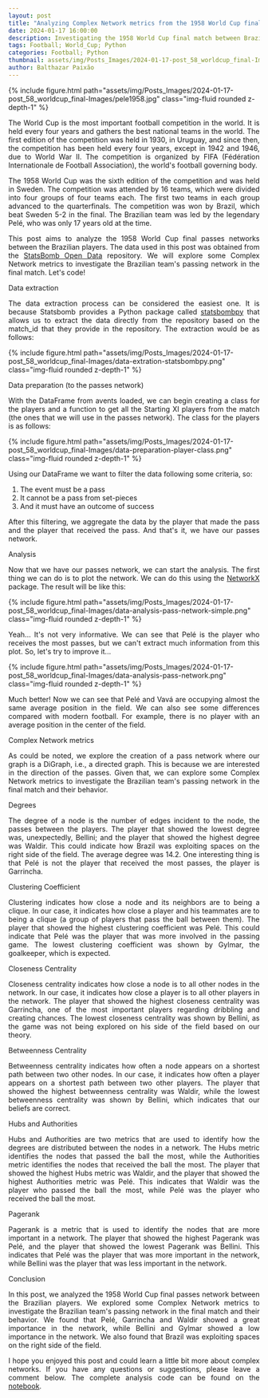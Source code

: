 ```yaml
---
layout: post
title: "Analyzing Complex Network metrics from the 1958 World Cup final"
date: 2024-01-17 16:00:00
description: Investigating the 1958 World Cup final match between Brazil and Sweden using Complex Network metrics.
tags: Football; World_Cup; Python
categories: Football; Python
thumbnail: assets/img/Posts_Images/2024-01-17-post_58_worldcup_final-Images/pele1958.jpg
author: Balthazar Paixão
---
```


{% include figure.html path="assets/img/Posts_Images/2024-01-17-post_58_worldcup_final-Images/pele1958.jpg" class="img-fluid rounded z-depth-1" %}

<p align="justify">
The World Cup is the most important football competition in the world. It is held every four years and gathers the best national teams in the world. The first edition of the competition was held in 1930, in Uruguay, and since then, the competition has been held every four years, except in 1942 and 1946, due to World War II. The competition is organized by FIFA (Fédération Internationale de Football Association), the world's football governing body.
</p>

<p align="justify">
The 1958 World Cup was the sixth edition of the competition and was held in Sweden. The competition was attended by 16 teams, which were divided into four groups of four teams each. The first two teams in each group advanced to the quarterfinals. The competition was won by Brazil, which beat Sweden 5-2 in the final. The Brazilian team was led by the legendary Pelé, who was only 17 years old at the time.
</p>

<p align="justify">
This post aims to analyze the 1958 World Cup final passes networks between the Brazilian players. The data used in this post was obtained from the <a href="https://github.com/statsbomb/open-data" target="_blank">StatsBomb Open Data</a> repository. We will explore some Complex Network metrics to investigate the Brazilian team's passing network in the final match. Let's code!
</p>

Data extraction

<p align="justify">
The data extraction process can be considered the easiest one. It is because Statsbomb provides a Python package called <a href="https://github.com/statsbomb/statsbombpy" target="_blank">statsbombpy</a> that allows us to extract the data directly from the repository based on the match_id that they provide in the repository. The extraction would be as follows:
</p>

{% include figure.html path="assets/img/Posts_Images/2024-01-17-post_58_worldcup_final-Images/data-extration-statsbombpy.png" class="img-fluid rounded z-depth-1" %}

Data preparation (to the passes network)

<p align="justify">
With the DataFrame from avents loaded, we can begin creating a class for the players and a function to get all the Starting XI players from the match (the ones that we will use in the passes network). The class for the players is as follows:
</p>

{% include figure.html path="assets/img/Posts_Images/2024-01-17-post_58_worldcup_final-Images/data-preparation-player-class.png" class="img-fluid rounded z-depth-1" %}

<p align="justify">
Using our DataFrame we want to filter the data following some criteria, so:
<ol>
  <li>The event must be a pass</li>
  <li>It cannot be a pass from set-pieces</li>
  <li>And it must have an outcome of success</li>
</ol>

</p>

<p align="justify">
After this filtering, we aggregate the data by the player that made the pass and the player that received the pass. And that's it, we have our passes network.  
</p>

Analysis

<p align="justify">
Now that we have our passes network, we can start the analysis. The first thing we can do is to plot the network. We can do this using the <a href="https://networkx.org/" target="_blank">NetworkX</a> package. The result will be like this:
</p>
{% include figure.html path="assets/img/Posts_Images/2024-01-17-post_58_worldcup_final-Images/data-analysis-pass-network-simple.png" class="img-fluid rounded z-depth-1" %}

<p align="justify">
Yeah... It's not very informative. We can see that Pelé is the player who receives the most passes, but we can't extract much information from this plot. So, let's try to improve it...
</p>

{% include figure.html path="assets/img/Posts_Images/2024-01-17-post_58_worldcup_final-Images/data-analysis-pass-network.png" class="img-fluid rounded z-depth-1" %}

<p align="justify">
Much better! Now we can see that Pelé and Vavá are occupying almost the same average position in the field. We can also see some differences compared with modern football. For example, there is no player with an average position in the center of the field.
</p>

Complex Network metrics

<p align="justify">
As could be noted, we explore the creation of a pass network where our graph is a DiGraph, i.e., a directed graph. This is because we are interested in the direction of the passes. Given that, we can explore some Complex Network metrics to investigate the Brazilian team's passing network in the final match and their behavior.
</p>


Degrees
<p align="justify">
The degree of a node is the number of edges incident to the node, the passes between the players. The player that showed the lowest degree was, unexpectedly, Bellini; and the player that showed the highest degree was Waldir. This could indicate how Brazil was exploiting spaces on the right side of the field. The average degree was 14.2. One interesting thing is that Pelé is not the player that received the most passes, the player is Garrincha.
</p>

Clustering Coefficient
<p align="justify">
Clustering indicates how close a node and its neighbors are to being a clique. In our case, it indicates how close a player and his teammates are to being a clique (a group of players that pass the ball between them). The player that showed the highest clustering coefficient was Pelé. This could indicate that Pelé was the player that was more involved in the passing game. The lowest clustering coefficient was shown by Gylmar, the goalkeeper, which is expected.
</p>

Closeness Centrality
<p align="justify">
Closeness centrality indicates how close a node is to all other nodes in the network. In our case, it indicates how close a player is to all other players in the network. The player that showed the highest closeness centrality was Garrincha, one of the most important players regarding dribbling and creating chances. The lowest closeness centrality was shown by Bellini, as the game was not being explored on his side of the field based on our theory.
</p>

Betweenness Centrality
<p align="justify">
Betweenness centrality indicates how often a node appears on a shortest path between two other nodes. In our case, it indicates how often a player appears on a shortest path between two other players. The player that showed the highest betweenness centrality was Waldir, while the lowest betweenness centrality was shown by Bellini, which indicates that our beliefs are correct.
</p>

Hubs and Authorities
<p align="justify">
Hubs and Authorities are two metrics that are used to identify how the degrees are distributed between the nodes in a network. The Hubs metric identifies the nodes that passed the ball the most, while the Authorities metric identifies the nodes that received the ball the most. The player that showed the highest Hubs metric was Waldir, and the player that showed the highest Authorities metric was Pelé. This indicates that Waldir was the player who passed the ball the most, while Pelé was the player who received the ball the most.
</p>

Pagerank
<p align="justify">
Pagerank is a metric that is used to identify the nodes that are more important in a network. The player that showed the highest Pagerank was Pelé, and the player that showed the lowest Pagerank was Bellini. This indicates that Pelé was the player that was more important in the network, while Bellini was the player that was less important in the network.
</p>


Conclusion
<p align="justify">
In this post, we analyzed the 1958 World Cup final passes network between the Brazilian players. We explored some Complex Network metrics to investigate the Brazilian team's passing network in the final match and their behavior. We found that Pelé, Garrincha and Waldir showed a great importance in the network, while Bellini and Gylmar showed a low importance in the network. We also found that Brazil was exploiting spaces on the right side of the field.
</p>

<p align="justify">
I hope you enjoyed this post and could learn a little bit more about complex networks. If you have any questions or suggestions, please leave a comment below. The complete analysis code can be found on the <a href="https://github.com/balthapaixao/football-networks/blob/main/analysis/others/public/complex-network-analysis-1958-brazil.ipynb ">notebook</a>.
</p>
